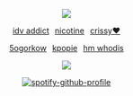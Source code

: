 <div id="header" align="center">

![](https://komarev.com/ghpvc/?username=dokhyuk&style=plastic&color=151915&label=_　　ㅠㅠ　　_&base=9710)

[idv addict](https://github.com/dollective)⠀[nicotine](https://github.com/kouscat)⠀[crissy❤️](https://github.com/starcrissy)

[5ogorkow](https://github.com/5uguru)⠀[kpopie](https://github.com/5uguru)⠀[hm whodis](https://github.com/C0GNITION)

<img src="https://files.catbox.moe/j0ee89.png">

[![spotify-github-profile](https://spotify-github-profile.kittinanx.com/api/view?uid=yeslnco28d0j7p2y2efpb86u0&cover_image=true&theme=novatorem&show_offline=false&background_color=454545&interchange=false&bar_color=ffb5d8&bar_color_cover=true)](https://github.com/kittinan/spotify-github-profile)

<p align="center"
